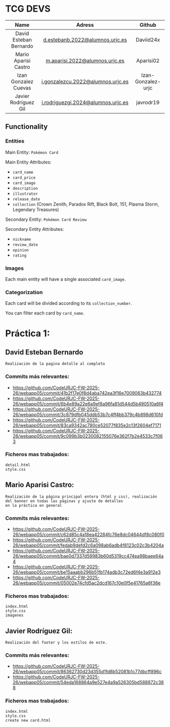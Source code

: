 # **TCG DEVS**

| Name  | Adress | Github |
| :-------------:|:-------------:| :-------------: |
|David Esteban Bernardo|d.estebanb.2022@alumnos.urjc.es|Daviid24x| 
|Mario Aparisi Castro|m.aparisi.2022@alumnos.urjc.es|Aparisi02|
|Izan Gonzalez Cuevas|i.gonzalezcu.2022@alumnos.urjc.es|Izan-Gonzalez-urjc|
|Javier Rodríguez Gil|j.rodriguezgi.2024@alumnos.urjc.es|javrodr19|

## **Functionality**
### Entities
Main Entity: `Pokémon Card`

Main Entity Attributes: 
* `card_name`
* `card_price`
* `card_image`
* `description`
* `illustrator`
* `release_date`
* `collection` (Crown Zenith, Paradox Rift, Black Bolt, 151, Plasma Storm, Legendary Treasures)

Secondary Entity: `Pokémon Card Review`

Secondary Entity Attributes: 
* `nickname`
* `review_date`
* `opinion`
* `rating`

### Images
Each main entity will have a single associated `card_image`.

### Categorization
Each card will be divided according to its `collection_number`.

You can filter each card by `card_name`.


# Práctica 1:








## David Esteban Bernardo
    Realización de la pagina detalle al completo

### Commits más relevantes:

* https://github.com/CodeURJC-FW-2025-26/webapp05/commit/41b2f17e0f8d4aba742ea3f16e7009063b432774
* https://github.com/CodeURJC-FW-2025-26/webapp05/commit/6b4e89a22e6a9ef8a96fa81d544d5b490510a6f4
* https://github.com/CodeURJC-FW-2025-26/webapp05/commit/3c879dfb045ddb53b7c4ff4bb379c4b898d610fd
* https://github.com/CodeURJC-FW-2025-26/webapp05/commit/83ca9342ac780ce52077f835e2c13f2604ef7171
* https://github.com/CodeURJC-FW-2025-26/webapp05/commit/9c099b3b0230082155076e362f7b2e4533c7f063

### Ficheros mas trabajados:
    detail.html
    style.css






## Mario Aparisi Castro:
    Realización de la página principal entera (html y css), realización del banner en todas las páginas y ajuste de detalles 
    en la práctica en general
### Commits más relevantes:
* https://github.com/CodeURJC-FW-2025-26/webapp05/commit/c62d85c4a18ea42284fc76e8dc04644df8c080f0
* https://github.com/CodeURJC-FW-2025-26/webapp05/commit/fedab9defd2c6a098ab6adb4f8123c02c3b4204a
* https://github.com/CodeURJC-FW-2025-26/webapp05/commit/bae0d7337d59983b60d5319cc474ea98baee64a4
* https://github.com/CodeURJC-FW-2025-26/webapp05/commit/be15aaabb296b51fb174adb3c72ed6f4e3a912e3
* https://github.com/CodeURJC-FW-2025-26/webapp05/commit/05002e74cfd5ac2dcd167c10e0f5e41765a6f36e
### Ficheros mas trabajados:
    index.html
    style.css
    imagenes
    


## Javier Rodríguez Gil:
    Realización del footer y los estilos de este.
### Commits más relevantes:
* https://github.com/CodeURJC-FW-2025-26/webapp05/commit/86362730d23d355d1fd8b52081b1c77dbcff896c
* https://github.com/CodeURJC-FW-2025-26/webapp05/commit/54eda168864a9e527e4a9a526305bd588872c388
### Ficheros mas trabajados:
    index.html
    style.css
    create new card.html




